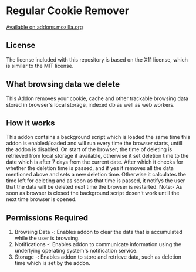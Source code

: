 # Regular Cookie Remover
[Available on addons.mozilla.org][AMO]

## License
The license included with this repository is based on the X11 license, which is similar to the MIT license.

[AMO]: https://addons.mozilla.org/en-US/firefox/addon/regular-cookie-remover/

## What browsing data we delete
This Addon removes your cookie, cache and other trackable browsing data stored in browser's local storage, indexed db as well as web workers.

## How it works
This addon contains a background script which is loaded the same time this addon is enabled/loaded and will run every time the browser starts, untill the addon is disabled.
On start of the browser, the time of deleting is retrieved from local storage if available, otherwise it set deletion time to the date which is after 7 days from the current date.
After which it checks for whether the deletion time is passed, and if yes it removes all the data mentioned above and sets a new deletion time.
Otherwise it calculates the time left for deleting and as soon as that time is passed, it notifys the user that the data will be deleted next time the browser is restarted.
Note:- As soon as browser is closed the background script dosen't work untill the next time browser is opened.

## Permissions Required
1. Browsing Data -: Enables addon to clear the data that is accumulated while the user is browsing.
2. Notifications -: Enables addon to communicate information using the underlying operating system's                               notification service.
3. Storage       -: Enables addon to store and retrieve data, such as deletion time which is set by the addon.